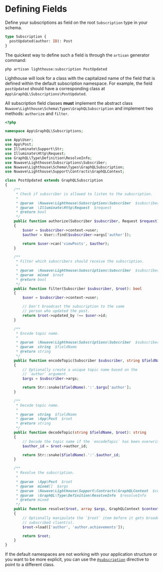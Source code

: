 # Defining Fields

Define your subscriptions as field on the root `Subscription` type in your schema.

```graphql
type Subscription {
  postUpdated(author: ID): Post
}
```

The quickest way to define such a field is through the `artisan` generator command:

    php artisan lighthouse:subscription PostUpdated

Lighthouse will look for a class with the capitalized name of the field that
is defined within the default subscription namespace.
For example, the field `postUpdated` should have a corresponding class at
`App\GraphQL\Subscriptions\PostUpdated`.

All subscription field classes **must** implement the abstract class
`Nuwave\Lighthouse\Schema\Types\GraphQLSubscription` and implement two methods:
`authorize` and `filter`.

```php
<?php

namespace App\GraphQL\Subscriptions;

use App\User;
use App\Post;
use Illuminate\Support\Str;
use Illuminate\Http\Request;
use GraphQL\Type\Definition\ResolveInfo;
use Nuwave\Lighthouse\Subscriptions\Subscriber;
use Nuwave\Lighthouse\Schema\Types\GraphQLSubscription;
use Nuwave\Lighthouse\Support\Contracts\GraphQLContext;

class PostUpdated extends GraphQLSubscription
{
    /**
     * Check if subscriber is allowed to listen to the subscription.
     *
     * @param  \Nuwave\Lighthouse\Subscriptions\Subscriber  $subscriber
     * @param  \Illuminate\Http\Request  $request
     * @return bool
     */
    public function authorize(Subscriber $subscriber, Request $request): bool
    {
        $user = $subscriber->context->user;
        $author = User::find($subscriber->args['author']);

        return $user->can('viewPosts', $author);
    }

    /**
     * Filter which subscribers should receive the subscription.
     *
     * @param  \Nuwave\Lighthouse\Subscriptions\Subscriber  $subscriber
     * @param  mixed  $root
     * @return bool
     */
    public function filter(Subscriber $subscriber, $root): bool
    {
        $user = $subscriber->context->user;

        // Don't broadcast the subscription to the same
        // person who updated the post.
        return $root->updated_by !== $user->id;
    }

    /**
     * Encode topic name.
     *
     * @param  \Nuwave\Lighthouse\Subscriptions\Subscriber  $subscriber
     * @param  string  $fieldName
     * @return string
     */
    public function encodeTopic(Subscriber $subscriber, string $fieldName): string
    {
        // Optionally create a unique topic name based on the
        // `author` argument.
        $args = $subscriber->args;

        return Str::snake($fieldName).':'.$args['author'];
    }

    /**
     * Decode topic name.
     *
     * @param  string  $fieldName
     * @param  \App\Post  $root
     * @return string
     */
    public function decodeTopic(string $fieldName, $root): string
    {
        // Decode the topic name if the `encodeTopic` has been overwritten.
        $author_id = $root->author_id;

        return Str::snake($fieldName).':'.$author_id;
    }

    /**
     * Resolve the subscription.
     *
     * @param  \App\Post  $root
     * @param  mixed[]  $args
     * @param  \Nuwave\Lighthouse\Support\Contracts\GraphQLContext  $context
     * @param  \GraphQL\Type\Definition\ResolveInfo  $resolveInfo
     * @return mixed
     */
    public function resolve($root, array $args, GraphQLContext $context, ResolveInfo $resolveInfo): Post
    {
        // Optionally manipulate the `$root` item before it gets broadcasted to
        // subscribed client(s).
        $root->load(['author', 'author.achievements']);

        return $root;
    }
}
```

If the default namespaces are not working with your application structure
or you want to be more explicit, you can use the [`@subscription`](../api-reference/directives.md#subscription)
directive to point to a different class.
